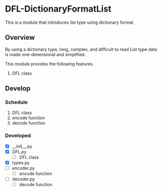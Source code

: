 # DFL-DictionaryFormatList
This is a module that introduces list type using dictionary format.


## Overview
By using a dictionary type, 
long, complex, and difficult to read List type data 
is made one-dimensional and simplified.

This module provides the following features.
1. DFL class


## Develop

### Schedule
1. DFL class
2. encode function
3. decode function

### Developed
- [x] \_\_init__.py
- [x] DFL.py
  - [ ] DFL class
- [x] types.py
- [ ] encoder.py
  - [ ] encode function
- [ ] decoder.py
  - [ ] decode function